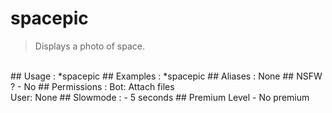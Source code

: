 # spacepic

> Displays a photo of space.

<br>
## Usage :
*spacepic
## Examples :
*spacepic
## Aliases :
None
## NSFW ?
- No
## Permissions :
Bot: Attach files
<br>
User: None
## Slowmode :
- 5 seconds
## Premium Level
- No premium
